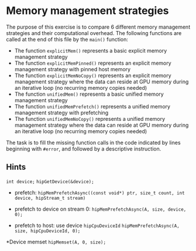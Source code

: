 # Memory management strategies

The purpose of this exercise is to compare 6 different memory management
strategies and their computational overhead. The following functions are called
at the end of this file by the `main()` function:

* The function `explicitMem()` represents a basic explicit memory management strategy
* The function `explicitMemPinned()` represents an explicit memory management strategy with pinned host memory
* The function `explicitMemNoCopy()` represents an explicit memory management strategy where the data can reside at GPU memory during an iterative loop (no recurring memory copies needed)
* The function `unifiedMem()` represents a basic unified memory management strategy
* The function `unifiedMemPrefetch()` represents a unified memory management strategy with prefetching
* The function `unifiedMemNoCopy()` represents a unified memory management strategy where the data can reside at GPU memory during an iterative loop (no recurring memory copies needed)

The task is to fill the missing function calls in the code indicated by lines beginning with `#error`, and followed by a descriptive instruction.

## Hints

`int device;`
`hipGetDevice(&device);`

* prefetch:
`hipMemPrefetchAsync((const void*) ptr, size_t count, int device, hipStream_t stream)`

* prefetch to device on stream 0:
`hipMemPrefetchAsync(A, size, device, 0);`

* prefetch to host: use device `hipCpuDeviceId`
`hipMemPrefetchAsync(A, size, hipCpuDeviceId, 0);`

*Device memset
`hipMemset(A, 0, size);`
